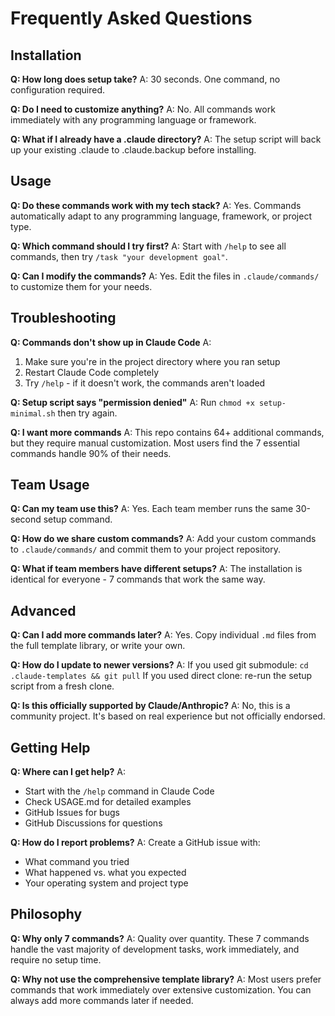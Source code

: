 # Frequently Asked Questions

## Installation

**Q: How long does setup take?**
A: 30 seconds. One command, no configuration required.

**Q: Do I need to customize anything?**
A: No. All commands work immediately with any programming language or framework.

**Q: What if I already have a .claude directory?**
A: The setup script will back up your existing .claude to .claude.backup before installing.

## Usage

**Q: Do these commands work with my tech stack?**
A: Yes. Commands automatically adapt to any programming language, framework, or project type.

**Q: Which command should I try first?**
A: Start with `/help` to see all commands, then try `/task "your development goal"`.

**Q: Can I modify the commands?**
A: Yes. Edit the files in `.claude/commands/` to customize them for your needs.

## Troubleshooting

**Q: Commands don't show up in Claude Code**
A: 
1. Make sure you're in the project directory where you ran setup
2. Restart Claude Code completely  
3. Try `/help` - if it doesn't work, the commands aren't loaded

**Q: Setup script says "permission denied"**
A: Run `chmod +x setup-minimal.sh` then try again.

**Q: I want more commands**
A: This repo contains 64+ additional commands, but they require manual customization. Most users find the 7 essential commands handle 90% of their needs.

## Team Usage

**Q: Can my team use this?**
A: Yes. Each team member runs the same 30-second setup command.

**Q: How do we share custom commands?**
A: Add your custom commands to `.claude/commands/` and commit them to your project repository.

**Q: What if team members have different setups?**
A: The installation is identical for everyone - 7 commands that work the same way.

## Advanced

**Q: Can I add more commands later?**
A: Yes. Copy individual `.md` files from the full template library, or write your own.

**Q: How do I update to newer versions?**
A: If you used git submodule: `cd .claude-templates && git pull`
If you used direct clone: re-run the setup script from a fresh clone.

**Q: Is this officially supported by Claude/Anthropic?**
A: No, this is a community project. It's based on real experience but not officially endorsed.

## Getting Help

**Q: Where can I get help?**
A: 
- Start with the `/help` command in Claude Code
- Check USAGE.md for detailed examples
- GitHub Issues for bugs
- GitHub Discussions for questions

**Q: How do I report problems?**
A: Create a GitHub issue with:
- What command you tried
- What happened vs. what you expected  
- Your operating system and project type

## Philosophy

**Q: Why only 7 commands?**
A: Quality over quantity. These 7 commands handle the vast majority of development tasks, work immediately, and require no setup time.

**Q: Why not use the comprehensive template library?**
A: Most users prefer commands that work immediately over extensive customization. You can always add more commands later if needed.